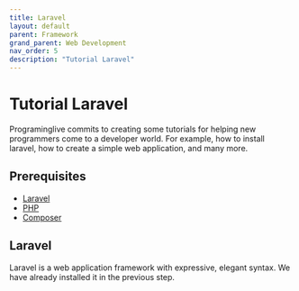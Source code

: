 ```yaml
---
title: Laravel
layout: default
parent: Framework
grand_parent: Web Development
nav_order: 5
description: "Tutorial Laravel"
---
```


# Tutorial Laravel

Programinglive commits to creating some tutorials for helping new programmers come to a developer world. For example, how to install laravel, how to create a simple web application, and many more.

## Prerequisites

- [Laravel](https://laravel.com/)
- [PHP](https://www.php.net/)
- [Composer](https://getcomposer.org/)

## Laravel

Laravel is a web application framework with expressive, elegant syntax. We have already installed it in the previous step.